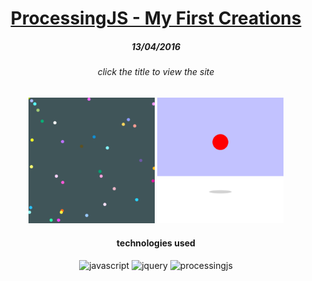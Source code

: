 <h1 align="center"><a href="https://ormux.github.io/rain-and-ball">ProcessingJS - My First Creations</a></h1>

<h5 align="center">13/04/2016</h5>

<h6 align="center">click the title to view the site</h6>

<div align="center">
   <img alt="javascript" src="images/rain.png" width="40%">
   <img alt="javascript" src="images/ball.png" width="40%">
</div>

<h4 align="center">technologies used</h4>
<div align="center">
   <img alt="javascript" src="https://img.shields.io/badge/-JavaScript-black?logo=javascript">
   <img alt="jquery" src="https://img.shields.io/badge/-jQuery-black?logo=jquery&logoColor=cyan">
   <img alt="processingjs" src="https://img.shields.io/badge/-ProcessingJS-black?logo=processing+foundation&logoColor=cyan">
</div>
